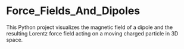 # Force_Fields_And_Dipoles
This Python project visualizes the magnetic field of a dipole and the resulting Lorentz force field acting on a moving charged particle in 3D space. 
